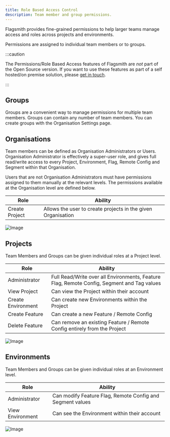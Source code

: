 ```yaml
---
title: Role Based Access Control
description: Team member and group permissions.
---
```


Flagsmith provides fine-grained permissions to help larger teams manage access and roles across projects and
environments.

Permissions are assigned to individual team members or to groups.

:::caution

The Permissions/Role Based Access features of Flagsmith are _not_ part of the Open Source version. If you want to use
these features as part of a self hosted/on premise solution, please [get in touch](https://flagsmith.com/contact-us/).

:::

## Groups

Groups are a convenient way to manage permissions for multiple team members. Groups can contain any number of team
members. You can create groups with the Organisation Settings page.

## Organisations

Team members can be defined as Organisation Administrators or Users. Organisation Administrator is effectively a
super-user role, and gives full read/write access to every Project, Environment, Flag, Remote Config and Segment within
that Organisation.

Users that are not Organisation Administrators must have permissions assigned to them manually at the relevant levels.
The permissions available at the Organisation level are defined below.

| **Role**       | **Ability**                                                  |
| -------------- | ------------------------------------------------------------ |
| Create Project | Allows the user to create projects in the given Organisation |

![Image](/img/organisation-permissions.png)

## Projects

Team Members and Groups can be given individual roles at a Project level.

| **Role**           | **Ability**                                                                                |
| ------------------ | ------------------------------------------------------------------------------------------ |
| Administrator      | Full Read/Write over all Environments, Feature Flag, Remote Config, Segment and Tag values |
| View Project       | Can view the Project within their account                                                  |
| Create Environment | Can create new Environments within the Project                                             |
| Create Feature     | Can create a new Feature / Remote Config                                                   |
| Delete Feature     | Can remove an existing Feature / Remote Config entirely from the Project                   |

![Image](/img/project-permissions.png)

## Environments

Team Members and Groups can be given individual roles at an Environment level.

| **Role**         | **Ability**                                               |
| ---------------- | --------------------------------------------------------- |
| Administrator    | Can modify Feature Flag, Remote Config and Segment values |
| View Environment | Can see the Environment within their account              |

![Image](/img/environment-permissions.png)

